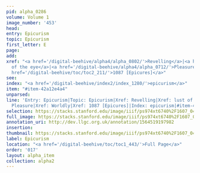 ```yaml
---
pid: alpha_0286
volume: Volume 1
image_number: '453'
head: 
entry: Epicurism
topic: Epicurism
first_letter: E
page: 
add: 
xref: "<a href='/digital-beehive/alpha4/alpha_0802/'>Revelling</a>|<a href='/digital-beehive/alpha2/alpha_0305/'>lust
  of the eye</a>|<a href='/digital-beehive/alpha4/alpha_0712/'>Pleasure</a>|<a href='/digital-beehive/alpha5/alpha_1058/'>Worldly</a>|<a
  href='/digital-beehive/toc/toc2_211/'>1087 [Epicures]</a>"
see: 
index: "<a href='/digital-beehive/index2/index_1280/'>epicurism</a>"
item: "#item-42a12e4a4"
unparsed: 
line: 'Entry: Epicurism|Topic: Epicurism|Xref: Revelling|Xref: lust of the eye|Xref:
  Pleasure|Xref: Worldly|Xref: 1087 [Epicures]|Index: epicurism|#item-42a12e4a4'
selection: https://stacks.stanford.edu/image/iiif/ps974xt6740%2F1607_0452/367,4513,3112,601/full/0/default.jpg
full_image: https://stacks.stanford.edu/image/iiif/ps974xt6740%2F1607_0452/full/full/0/default.jpg
annotation_uri: http://dev.llgc.org.uk/annotation/1564519197982
insertion: 
thumbnail: https://stacks.stanford.edu/image/iiif/ps974xt6740%2F1607_0452/367,4513,600,180/250,/0/default.jpg
label: Epicurism
location: "<a href='/digital-beehive/toc/toc1_443/'>Full Page</a>"
order: '017'
layout: alpha_item
collection: alpha2
---
```

